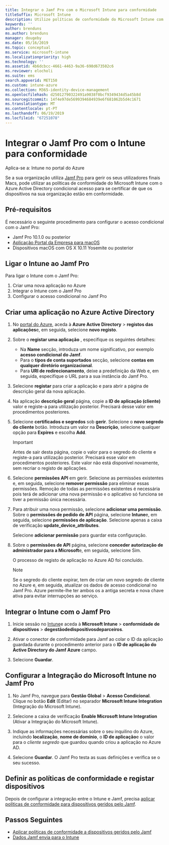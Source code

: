 ```yaml
---
title: Integrar o Jamf Pro com o Microsoft Intune para conformidade
titleSuffix: Microsoft Intune
description: Utilize políticas de conformidade do Microsoft Intune com o Azure Active Directory condicional acesso para o ajudar a proteger os dispositivos geridos pelo Jamf.
keywords: ''
author: brenduns
ms.author: brenduns
manager: dougeby
ms.date: 05/16/2019
ms.topic: conceptual
ms.service: microsoft-intune
ms.localizationpriority: high
ms.technology: ''
ms.assetid: 4b6dcbcc-4661-4463-9a36-698d673502c6
ms.reviewer: elocholi
ms.suite: ems
search.appverid: MET150
ms.custom: intune-azure
ms.collection: M365-identity-device-management
ms.openlocfilehash: d25012790322491a9038f0bcf9349434d5a45b8d
ms.sourcegitcommit: 14f4e97de5699394684939e6f681062b5d4c1671
ms.translationtype: MT
ms.contentlocale: pt-PT
ms.lasthandoff: 06/19/2019
ms.locfileid: "67251078"
---
```

# <a name="integrate-jamf-pro-with-intune-for-compliance"></a>Integrar o Jamf Pro com o Intune para conformidade

Aplica-se a: Intune no portal do Azure

Se a sua organização utiliza [Jamf Pro](https://www.jamf.com) para gerir os seus utilizadores finais Macs, pode utilizar as políticas de conformidade do Microsoft Intune com o Azure Active Directory condicional acesso para se certificar de que os dispositivos na sua organização estão em conformidade.

## <a name="prerequisites"></a>Pré-requisitos

É necessário o seguinte procedimento para configurar o acesso condicional com o Jamf Pro:

- Jamf Pro 10.1.0 ou posterior
- [Aplicação Portal da Empresa para macOS](https://aka.ms/macoscompanyportal)
- Dispositivos macOS com OS X 10.11 Yosemite ou posterior

## <a name="connecting-intune-to-jamf-pro"></a>Ligar o Intune ao Jamf Pro

Para ligar o Intune com o Jamf Pro:

1. Criar uma nova aplicação no Azure
2. Integrar o Intune com o Jamf Pro
3. Configurar o acesso condicional no Jamf Pro

## <a name="create-an-application-in-azure-active-directory"></a>Criar uma aplicação no Azure Active Directory

1. No [portal do Azure](https://portal.azure.com), aceda à **Azure Active Directory** > **registos das aplicações**e, em seguida, selecione **novo registo**. 

2. Sobre o **registar uma aplicação** , especifique os seguintes detalhes:
   - Na **Name** secção, introduza um nome significativo, por exemplo **acesso condicional do Jamf**.
   - Para o **tipos de conta suportados** secção, selecione **contas em qualquer diretório organizacional**. 
   - Para **URI de redirecionamento**, deixe a predefinição da Web e, em seguida, especifique o URL para a sua instância do Jamf Pro.  

3. Selecione **registar** para criar a aplicação e para abrir a página de descrição geral da nova aplicação.  

4. Na aplicação **descrição geral** página, copie a **ID de aplicação (cliente)** valor e registe-a para utilização posterior. Precisará desse valor em procedimentos posteriores.  

5. Selecione **certificados e segredos** sob **gerir**. Selecione o **novo segredo do cliente** botão. Introduza um valor na **Descrição**, selecione qualquer opção para **Expires** e escolha **Add**.

   > [!IMPORTANT]  
   > Antes de sair desta página, copie o valor para o segredo do cliente e registe-a para utilização posterior. Precisará esse valor em procedimentos posteriores. Este valor não está disponível novamente, sem recriar o registo de aplicações.  

6. Selecione **permissões API** em gerir.  Selecione as permissões existentes e, em seguida, selecione **remover permissão** para eliminar essas permissões. Remoção de todas as permissões existentes é necessária pois terá de adicionar uma nova permissão e o aplicativo só funciona se tiver a permissão única necessária.  

7. Para atribuir uma nova permissão, selecione **adicionar uma permissão**. Sobre o **permissões de pedido de API** página, selecione **Intune**e, em seguida, selecione **permissões de aplicação**. Selecione apenas a caixa de verificação **update_device_attributes**.  

   Selecione **adicionar permissão** para guardar esta configuração.  

8. Sobre o **permissões de API** página, selecione **conceder autorização de administrador para a Microsoft**e, em seguida, selecione Sim.  

   O processo de registo de aplicação no Azure AD foi concluído.


    > [!NOTE]
    > Se o segredo do cliente expirar, tem de criar um novo segredo de cliente no Azure e, em seguida, atualizar os dados de acesso condicional no Jamf Pro. Azure permite-lhe ter ambos os a antiga secreta e nova chave ativa para evitar interrupções ao serviço.

## <a name="enable-intune-to-integrate-with-jamf-pro"></a>Integrar o Intune com o Jamf Pro

1. Inicie sessão no [Intune](https://go.microsoft.com/fwlink/?linkid=2090973)e aceda à **Microsoft Intune** > **conformidade de dispositivos** > **degestãodedispositivosdeparceiros**.

2. Ativar o conector de conformidade para Jamf ao colar o ID da aplicação guardada durante o procedimento anterior para o **ID de aplicação do Active Directory do Jamf Azure** campo.

3. Selecione **Guardar**.

## <a name="configure-microsoft-intune-integration-in-jamf-pro"></a>Configurar a Integração do Microsoft Intune no Jamf Pro

1. No Jamf Pro, navegue para **Gestão Global** > **Acesso Condicional**. Clique no botão **Edit** (Editar) no separador **Microsoft Intune Integration** (Integração do Microsoft Intune).

2. Selecione a caixa de verificação **Enable Microsoft Intune Integration** (Ativar a Integração do Microsoft Intune).

3. Indique as informações necessárias sobre o seu inquilino do Azure, incluindo **localização**, **nome de domínio**, o **ID de aplicação**e o valor para o *cliente segredo* que guardou quando criou a aplicação no Azure AD.  

4. Selecione **Guardar**. O Jamf Pro testa as suas definições e verifica se o seu sucesso.

## <a name="set-up-compliance-policies-and-register-devices"></a>Definir as políticas de conformidade e registar dispositivos

Depois de configurar a integração entre o Intune e Jamf, precisa [aplicar políticas de conformidade para dispositivos geridos pelo Jamf](conditional-access-assign-jamf.md).



## <a name="next-steps"></a>Passos Seguintes

- [Aplicar políticas de conformidade a dispositivos geridos pelo Jamf](conditional-access-assign-jamf.md)
- [Dados Jamf envia para o Intune](data-jamf-sends-to-intune.md)
